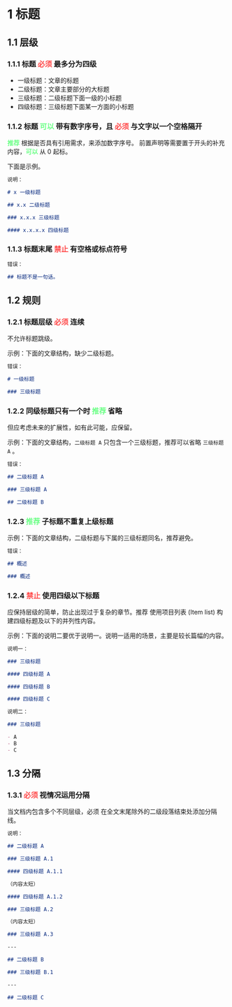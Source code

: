 # 1 标题

## 1.1 层级

### 1.1.1 标题 **<t style="color:#ff4848">必须</t>** 最多分为四级

- 一级标题：文章的标题
- 二级标题：文章主要部分的大标题
- 三级标题：二级标题下面一级的小标题
- 四级标题：三级标题下面某一方面的小标题

### 1.1.2 标题 **<t style="color:#6aff85">可以</t>** 带有数字序号，且 **<t style="color:#ff4848">必须</t>** 与文字以一个空格隔开

**<t style="color:#6aff85">推荐</t>** 根据是否具有引用需求，来添加数字序号。
前置声明等需要置于开头的补充内容，**<t style="color:#6aff85">可以</t>** 从 0 起标。

下面是示例。

```markdown
说明：

# x 一级标题

## x.x 二级标题

### x.x.x 三级标题

#### x.x.x.x 四级标题
```

### 1.1.3 标题末尾 <t style="color:#ff4848">禁止</t> 有空格或标点符号

```markdown
错误：

## 标题不是一句话。
```

## 1.2 规则

### 1.2.1 标题层级 <t style="color:#ff4848">必须</t> 连续

不允许标题跳级。

示例：下面的文章结构，缺少二级标题。

```markdown
错误：

# 一级标题

### 三级标题
```

### 1.2.2 同级标题只有一个时 <t style="color:#6aff85">推荐</t> 省略

但应考虑未来的扩展性，如有此可能，应保留。

示例：下面的文章结构，`二级标题 A` 只包含一个三级标题，推荐可以省略 `三级标题 A` 。

```markdown
错误：

## 二级标题 A

### 三级标题 A

## 二级标题 B
```

### 1.2.3 <t style="color:#6aff85">推荐</t> 子标题不重复上级标题

示例：下面的文章结构，二级标题与下属的三级标题同名，推荐避免。

```markdown
错误：

## 概述

### 概述
```

### 1.2.4 <t style="color:#ff4848">禁止</t> 使用四级以下标题

应保持层级的简单，防止出现过于复杂的章节。推荐 使用项目列表 (Item list) 构建四级标题及以下的并列性内容。

示例：下面的说明二要优于说明一。说明一适用的场景，主要是较长篇幅的内容。

```markdown
说明一：

### 三级标题

#### 四级标题 A

#### 四级标题 B

#### 四级标题 C

说明二：

### 三级标题

- A
- B
- C
```

## 1.3 分隔

### 1.3.1 <t style="color:#ff4848">必须</t> 视情况运用分隔

当文档内包含多个不同层级，必须 在全文末尾除外的二级段落结束处添加分隔线。

```markdown
说明：

## 二级标题 A

### 三级标题 A.1

#### 四级标题 A.1.1

（内容太短）

#### 四级标题 A.1.2

### 三级标题 A.2

（内容太短）

### 三级标题 A.3

---

## 二级标题 B

### 三级标题 B.1

---

## 二级标题 C
```
